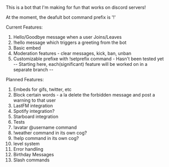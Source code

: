 This is a bot that I'm making for fun that works on discord servers!

At the moment, the deafult bot command prefix is '!'

Current Features: 
1. Hello/Goodbye message when a user Joins/Leaves 
2. !hello message which triggers a greeting from the bot 
3. Basic embed 
4. Moderation features - clear messages, kick, ban, unban
5. Customizable prefixe with !setprefix command - Hasn't  been tested yet
-- Starting here, each(significant) feature will be worked on in a separate branch --


Planned Features:
1. Embeds for gifs, twitter, etc
2. Block certain words - a la delete the forbidden message and post a warning to that user 
3. LastFM integration
4. Spotify integration? 
5. Starboard integration
6. Tests
7. !avatar @username command
8. !weather command in its own cog?
9. !help command in its own cog?
10. level system
11. Error handling
12. Birthday Messages
13. Slash commands